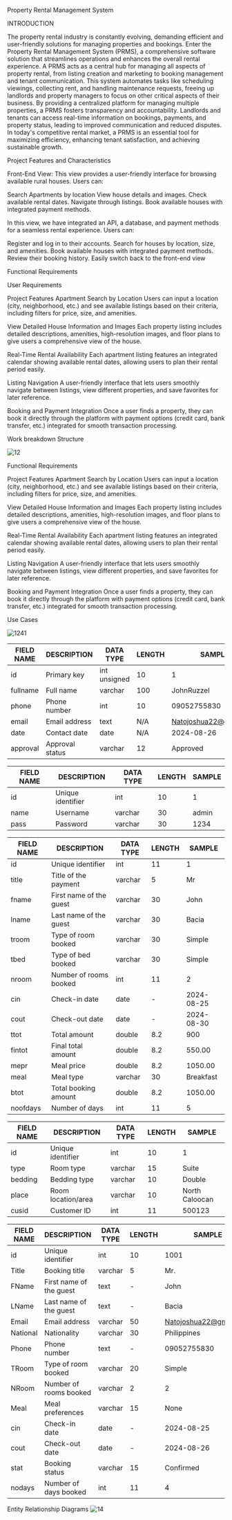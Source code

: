 
Property Rental Management System

INTRODUCTION

The property rental industry is constantly evolving, demanding efficient and user-friendly solutions for managing properties and bookings. Enter the Property Rental Management System (PRMS), a comprehensive software solution that streamlines operations and enhances the overall rental experience. A PRMS acts as a central hub for managing all aspects of property rental, from listing creation and marketing to booking management and tenant communication. This system automates tasks like scheduling viewings, collecting rent, and handling maintenance requests, freeing up landlords and property managers to focus on other critical aspects of their business. By providing a centralized platform for managing multiple properties, a PRMS fosters transparency and accountability. Landlords and tenants can access real-time information on bookings, payments, and property status, leading to improved communication and reduced disputes. In today's competitive rental market, a PRMS is an essential tool for maximizing efficiency, enhancing tenant satisfaction, and achieving sustainable growth.
 


Project Features and Characteristics

Front-End View: 
This view provides a user-friendly interface for browsing available rural houses. Users can:


Search Apartments by location
View house details and images.
Check available rental dates.
Navigate through listings.
Book available houses with integrated payment methods.

In this view, we have integrated an API, a database, and payment methods for a seamless rental experience. Users can:

Register and log in to their accounts.
Search for houses by location, size, and amenities.
Book available houses with integrated payment methods.
Review their booking history.
Easily switch back to the front-end view




Functional Requirements

User Requirements

Project Features
Apartment Search by Location
Users can input a location (city, neighborhood, etc.) and see available listings based on their criteria, including filters for price, size, and amenities.

 View Detailed House Information and Images
Each property listing includes detailed descriptions, amenities, high-resolution images, and floor plans to give users a comprehensive view of the house.

Real-Time Rental Availability
Each apartment listing features an integrated calendar showing available rental dates, allowing users to plan their rental period easily.

Listing Navigation
A user-friendly interface that lets users smoothly navigate between listings, view different properties, and save favorites for later reference.

Booking and Payment Integration
Once a user finds a property, they can book it directly through the platform with payment options (credit card, bank transfer, etc.) integrated for smooth transaction processing.


Work breakdown Structure

![12](https://github.com/user-attachments/assets/d5e9b9c0-af05-4727-9197-763276dae5e3)



Functional Requirements

Project Features
 Apartment Search by Location
Users can input a location (city, neighborhood, etc.) and see available listings based on their criteria, including filters for price, size, and amenities.

 View Detailed House Information and Images
Each property listing includes detailed descriptions, amenities, high-resolution images, and floor plans to give users a comprehensive view of the house.

 Real-Time Rental Availability
Each apartment listing features an integrated calendar showing available rental dates, allowing users to plan their rental period easily.

Listing Navigation
A user-friendly interface that lets users smoothly navigate between listings, view different properties, and save favorites for later reference.

Booking and Payment Integration
Once a user finds a property, they can book it directly through the platform with payment options (credit card, bank transfer, etc.) integrated for smooth transaction processing.


Use Cases 


![1241](https://github.com/user-attachments/assets/1fd563b7-b14e-4a51-9dda-ab625b61cfdc)



| FIELD NAME | DESCRIPTION      | DATA TYPE     | LENGTH | SAMPLE              |
|------------|------------------|---------------|--------|---------------------|
| id         | Primary key      | int unsigned  | 10     | 1                   |
| fullname   | Full name        | varchar       | 100    | JohnRuzzel          |
| phone      | Phone number     | int           | 10     | 09052755830         |
| email      | Email address    | text          | N/A    | Natojoshua22@gmail.com |
| date       | Contact date     | date          | N/A    | 2024-08-26          |
| approval   | Approval status  | varchar       | 12     | Approved            |


| FIELD NAME | DESCRIPTION | DATA TYPE | LENGTH | SAMPLE |
|------------|-------------|-----------|--------|--------|
| id         | Unique identifier | int       | 10     | 1      |
| name       | Username    | varchar   | 30     | admin  |
| pass       | Password    | varchar   | 30     | 1234   |



| FIELD NAME | DESCRIPTION               | DATA TYPE | LENGTH | SAMPLE      |
|------------|---------------------------|-----------|--------|-------------|
| id         | Unique identifier         | int       | 11     | 1           |
| title      | Title of the payment      | varchar   | 5      | Mr          |
| fname      | First name of the guest   | varchar   | 30     | John        |
| lname      | Last name of the guest    | varchar   | 30     | Bacia       |
| troom      | Type of room booked       | varchar   | 30     | Simple      |
| tbed       | Type of bed booked        | varchar   | 30     | Simple      |
| nroom      | Number of rooms booked    | int       | 11     | 2           |
| cin        | Check-in date             | date      | -      | 2024-08-25  |
| cout       | Check-out date            | date      | -      | 2024-08-30  |
| ttot       | Total amount              | double    | 8.2    | 900         |
| fintot     | Final total amount        | double    | 8.2    | 550.00      |
| mepr       | Meal price                | double    | 8.2    | 1050.00     |
| meal       | Meal type                 | varchar   | 30     | Breakfast   |
| btot       | Total booking amount      | double    | 8.2    | 1050.00     |
| noofdays   | Number of days            | int       | 11     | 5           |


| FIELD NAME | DESCRIPTION          | DATA TYPE | LENGTH | SAMPLE          |
|------------|----------------------|-----------|--------|------------------|
| id         | Unique identifier    | int       | 10     | 1                |
| type       | Room type            | varchar   | 15     | Suite            |
| bedding    | Bedding type         | varchar   | 10     | Double           |
| place      | Room location/area   | varchar   | 10     | North Caloocan   |
| cusid      | Customer ID          | int       | 11     | 500123           |



| FIELD NAME | DESCRIPTION         | DATA TYPE | LENGTH | SAMPLE                  |
|------------|---------------------|-----------|--------|--------------------------|
| id         | Unique identifier   | int       | 10     | 1001                     |
| Title      | Booking title       | varchar   | 5      | Mr.                      |
| FName      | First name of the guest | text      | -      | John                     |
| LName      | Last name of the guest  | text      | -      | Bacia                    |
| Email      | Email address       | varchar   | 50     | Natojoshua22@gmail.com   |
| National   | Nationality         | varchar   | 30     | Philippines              |
| Phone      | Phone number        | text      | -      | 09052755830              |
| TRoom      | Type of room booked | varchar   | 20     | Simple                   |
| NRoom      | Number of rooms booked | varchar   | 2      | 2                        |
| Meal       | Meal preferences    | varchar   | 15     | None                     |
| cin        | Check-in date       | date      | -      | 2024-08-25               |
| cout       | Check-out date      | date      | -      | 2024-08-26               |
| stat       | Booking status      | varchar   | 15     | Confirmed                |
| nodays     | Number of days booked | int       | 11     | 4                        |





Entity Relationship Diagrams
![14](https://github.com/user-attachments/assets/363b0b05-82b2-4ab7-8e66-b21990404b23)
 









